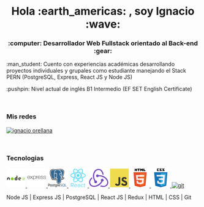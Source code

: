 <h1 align="center">Hola :earth_americas: , soy Ignacio :wave: </h1>
<h3 align="center">:computer: Desarrollador Web Fullstack orientado al Back-end :gear:</h3>

<p> :man_student: Cuento con experiencias académicas desarrollando proyectos individuales y grupales como estudiante manejando el Stack PERN (PostgreSQL, Express, React JS y Node JS)</p>
<p> :pushpin: Nivel actual de inglés B1 Intermedio (EF SET English Certificate)</p>
<br>

<h3 align="left">Mis redes</h3>
<p align="left">
<a href="https://www.linkedin.com/in/ignacio-o-484356246" target="blank"><img align="center" src="https://raw.githubusercontent.com/rahuldkjain/github-profile-readme-generator/master/src/images/icons/Social/linked-in-alt.svg" alt="ignacio orellana" height="30" width="40" /></a>
</p>
<br>

<h3 align="left">Tecnologias</h3>
<p>
<!--   <h5>Node JS</h5> -->
  <a href="https://nodejs.org" target="_blank" rel="noreferrer"> 
   <img src="https://raw.githubusercontent.com/devicons/devicon/master/icons/nodejs/nodejs-original-wordmark.svg" alt="nodejs" width="50"/> 
  </a>
  
<!--   <h5>Express JS</h5> -->
  <a href="https://expressjs.com" target="_blank" rel="noreferrer"> 
   <img src="https://raw.githubusercontent.com/devicons/devicon/master/icons/express/express-original-wordmark.svg" alt="express" width="50"/> 
  </a> 
  
<!--   <h5>PostgreSQL</h5> -->
  <a href="https://www.postgresql.org" target="_blank" rel="noreferrer"> 
    <img src="https://raw.githubusercontent.com/devicons/devicon/master/icons/postgresql/postgresql-original-wordmark.svg" alt="postgresql" width="50" />     
  </a> 
    
<!--   <h5>React JS</h5>   -->
  <a href="https://reactjs.org/" target="_blank" rel="noreferrer"> 
    <img src="https://raw.githubusercontent.com/devicons/devicon/master/icons/react/react-original-wordmark.svg" alt="react" width="50"/> 
  </a> 
  
<!--   <h5>Redux</h5>  -->
  <a href="https://redux.js.org" target="_blank" rel="noreferrer"> 
    <img src="https://raw.githubusercontent.com/devicons/devicon/master/icons/redux/redux-original.svg" alt="redux" width="50"/> 
  </a> 
  
<!--   <h5>JavaScript</h5>  -->
  <a href="https://developer.mozilla.org/en-US/docs/Web/JavaScript" target="_blank" rel="noreferrer"> 
   <img src="https://raw.githubusercontent.com/devicons/devicon/master/icons/javascript/javascript-original.svg" alt="javascript" width="50" /> 
  </a>
  
<!--   <h5>HTML</h5>  -->
  <a href="https://www.w3.org/html/" target="_blank" rel="noreferrer"> 
   <img src="https://raw.githubusercontent.com/devicons/devicon/master/icons/html5/html5-original-wordmark.svg" alt="html5" width="50"/> 
  </a> 
 
<!--   <h5>CSS</h5>  -->
  <a href="https://www.w3schools.com/css/" target="_blank" rel="noreferrer"> 
   <img src="https://raw.githubusercontent.com/devicons/devicon/master/icons/css3/css3-original-wordmark.svg" alt="css3" width="50"/> 
  </a> 
 
<!--   <h5>Git</h5> -->
  <a href="https://git-scm.com/" target="_blank" rel="noreferrer"> 
    <img src="https://www.vectorlogo.zone/logos/git-scm/git-scm-icon.svg" alt="git" width="50"/> 
  </a> 
</p>
<p>Node JS | Express JS | PostgreSQL | React JS | Redux | HTML | CSS | Git </p>

<!--
**IgnacioOrellana/IgnacioOrellana** is a ✨ _special_ ✨ repository because its `README.md` (this file) appears on your GitHub profile.

Here are some ideas to get you started:

- 🔭 I’m currently working on ...
- 🌱 I’m currently learning ...
- 👯 I’m looking to collaborate on ...
- 🤔 I’m looking for help with ...
- 💬 Ask me about ...
- 📫 How to reach me: ...
- 😄 Pronouns: ...
- ⚡ Fun fact: ...
-->
